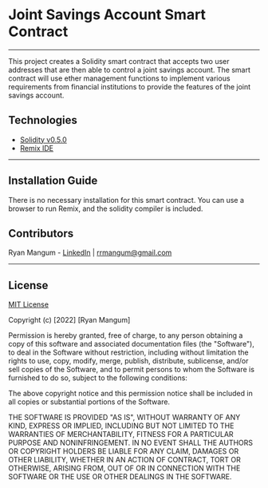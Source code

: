 # Joint Savings Account Smart Contract
---------------------

This project creates a Solidity smart contract that accepts two user addresses that are then able to control a joint savings account. The smart contract will use ether management functions to implement various requirements from financial institutions to provide the features of the joint savings account.

## Technologies

* [Solidity v0.5.0](https://docs.soliditylang.org/en/v0.5.0/index.html)
* [Remix IDE](https://remix-project.org/)

---

## Installation Guide

There is no necessary installation for this smart contract. You can use a browser to run Remix, and the solidity compiler is included.

## Contributors

Ryan Mangum - [LinkedIn](https://www.linkedin.com/in/ryanrmangum/) | rrmangum@gmail.com

---

## License

[MIT License](https://choosealicense.com/licenses/mit/)

Copyright (c) [2022] [Ryan Mangum]

Permission is hereby granted, free of charge, to any person obtaining a copy
of this software and associated documentation files (the "Software"), to deal
in the Software without restriction, including without limitation the rights
to use, copy, modify, merge, publish, distribute, sublicense, and/or sell
copies of the Software, and to permit persons to whom the Software is
furnished to do so, subject to the following conditions:

The above copyright notice and this permission notice shall be included in all
copies or substantial portions of the Software.

THE SOFTWARE IS PROVIDED "AS IS", WITHOUT WARRANTY OF ANY KIND, EXPRESS OR
IMPLIED, INCLUDING BUT NOT LIMITED TO THE WARRANTIES OF MERCHANTABILITY,
FITNESS FOR A PARTICULAR PURPOSE AND NONINFRINGEMENT. IN NO EVENT SHALL THE
AUTHORS OR COPYRIGHT HOLDERS BE LIABLE FOR ANY CLAIM, DAMAGES OR OTHER
LIABILITY, WHETHER IN AN ACTION OF CONTRACT, TORT OR OTHERWISE, ARISING FROM,
OUT OF OR IN CONNECTION WITH THE SOFTWARE OR THE USE OR OTHER DEALINGS IN THE
SOFTWARE.